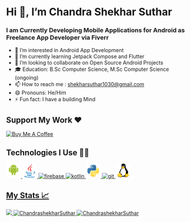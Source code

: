 # Hi 👋, I’m Chandra Shekhar Suthar
<h3>I am Currently Developing Mobile Applications for Android as Freelance App Developer via Fiverr</h3>

- 👀 I’m interested in Android App Development
- 🌱 I’m currently learning Jetpack Compose and Flutter
- 💞️ I’m looking to collaborate on Open Source Android Projects
- 🎓 Education: B.Sc Computer Science, M.Sc Computer Science (ongoing)
- 📫 How to reach me : shekharsuthar1030@gmail.com
- 😄 Pronouns: He/Him
- ⚡ Fun fact: I have a building Mind

## Support My Work ❤️
<a href="https://www.buymeacoffee.com/ChandrashekharSuthar" target="_blank"><img src="https://cdn.buymeacoffee.com/buttons/v2/default-yellow.png" alt="Buy Me A Coffee" height="41" width="174"></a>

## Technologies I Use 👨‍💻
<p align="left"> 
  <a href="https://developer.android.com" target="_blank" rel="noreferrer"> <img src="https://raw.githubusercontent.com/devicons/devicon/master/icons/android/android-original-wordmark.svg" alt="android" width="40" height="40"/> </a> 
   </a> <a href="https://www.java.com" target="_blank" rel="noreferrer"> <img src="https://raw.githubusercontent.com/devicons/devicon/master/icons/java/java-original.svg" alt="java" width="40" height="40"/> </a>
   </a> <a href="https://firebase.google.com/" target="_blank" rel="noreferrer"> <img src="https://www.vectorlogo.zone/logos/firebase/firebase-icon.svg" alt="firebase" width="40" height="40"/> </a>
   <a href="https://kotlinlang.org" target="_blank" rel="noreferrer"> <img src="https://www.vectorlogo.zone/logos/kotlinlang/kotlinlang-icon.svg" alt="kotlin" width="40" height="40"/>
   </a> <a href="https://www.python.org" target="_blank" rel="noreferrer"> <img src="https://raw.githubusercontent.com/devicons/devicon/master/icons/python/python-original.svg" alt="python" width="40" height="40"/> </a> 
    <a href="https://git-scm.com/" target="_blank" rel="noreferrer"> <img src="https://www.vectorlogo.zone/logos/git-scm/git-scm-icon.svg" alt="git" width="40" height="40"/>
    </a> <a href="https://www.linux.org/" target="_blank" rel="noreferrer"> <img src="https://raw.githubusercontent.com/devicons/devicon/master/icons/linux/linux-original.svg" alt="linux" width="40" height="40"/>
   </p>

<h2>My Stats 📈</h2>
<p>
<img  src="https://github-readme-stats-sigma-five.vercel.app/api?username=ChandrashekharSuthar&show_icons=true&count_private=true" height=200 />
<img src="https://github-readme-stats.vercel.app/api/top-langs?username=ChandrashekharSuthar&show_icons=true&locale=en&layout=compact" alt="ChandrashekharSuthar" height = 200 />
<img  src="https://github-readme-streak-stats.herokuapp.com/?user=ChandrashekharSuthar&" alt="ChandrashekharSuthar"  height=200/>
</p>  



<!---
ChandrashekharSuthar/ChandrashekharSuthar is a ✨ special ✨ repository because its `README.md` (this file) appears on your GitHub profile.
You can click the Preview link to take a look at your changes.
--->
